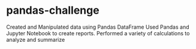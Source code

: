 # pandas-challenge
Created and Manipulated data using Pandas DataFrame
Used Pandas and Jupyter Notebook to create reports. Performed a variety of calculations to analyze and summarize

